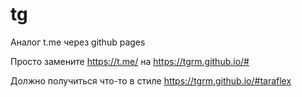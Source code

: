 # tg
Аналог t.me через github pages

Просто замените https://t.me/ на https://tgrm.github.io/#

Должно получиться что-то в стиле https://tgrm.github.io/#taraflex